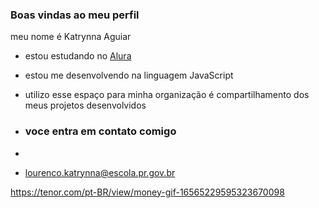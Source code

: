 ### Boas vindas ao meu perfil

meu nome é Katrynna Aguiar

- estou estudando no [Alura](https://www.alura.com.br)
- estou me desenvolvendo na linguagem JavaScript
- utilizo esse espaço para minha organização é compartilhamento dos meus projetos desenvolvidos

- ### voce entra em contato comigo
- 
- lourenco.katrynna@escola.pr.gov.br




 https://tenor.com/pt-BR/view/money-gif-16565229595323670098
